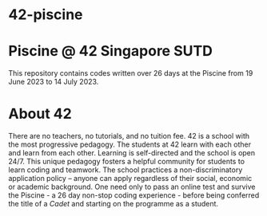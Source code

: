 # 42-piscine
<h1>Piscine @ 42 Singapore SUTD</h1>
This repository contains codes written over 26 days at the Piscine from 19 June 2023 to 14 July 2023. 
<h1/>About 42</h1>
There are no teachers, no tutorials, and no tuition fee. 42 is a school with the most progressive pedagogy. The students at 42 learn with each other and learn from each other. Learning is self-directed and the school is open 24/7. This unique pedagogy fosters a helpful community for students to learn coding and teamwork. The school practices a non-discriminatory application policy – anyone can apply regardless of their social, economic or academic background. One need only to pass an online test and survive the Piscine - a 26 day non-stop coding experience - before being conferred the title of a <em>Cadet</em> and starting on the programme as a student.
